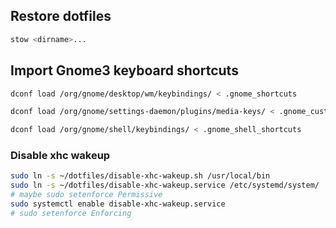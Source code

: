 ## Restore dotfiles

```sh
stow <dirname>...
```

## Import Gnome3 keyboard shortcuts

```sh
dconf load /org/gnome/desktop/wm/keybindings/ < .gnome_shortcuts
```

```sh
dconf load /org/gnome/settings-daemon/plugins/media-keys/ < .gnome_custom_shortcuts
```

```sh
dconf load /org/gnome/shell/keybindings/ < .gnome_shell_shortcuts
```

### Disable xhc wakeup

```sh
sudo ln -s ~/dotfiles/disable-xhc-wakeup.sh /usr/local/bin
sudo ln -s ~/dotfiles/disable-xhc-wakeup.service /etc/systemd/system/ 
# maybe sudo setenforce Permissive
sudo systemctl enable disable-xhc-wakeup.service
# sudo setenforce Enforcing
```
